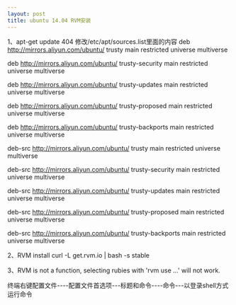 ```yaml
---
layout: post
title: ubuntu 14.04 RVM安装
---
```


1、apt-get update 404  修改/etc/apt/sources.list里面的内容
deb http://mirrors.aliyun.com/ubuntu/ trusty main restricted universe multiverse

deb http://mirrors.aliyun.com/ubuntu/ trusty-security main restricted universe multiverse

deb http://mirrors.aliyun.com/ubuntu/ trusty-updates main restricted universe multiverse

deb http://mirrors.aliyun.com/ubuntu/ trusty-proposed main restricted universe multiverse

deb http://mirrors.aliyun.com/ubuntu/ trusty-backports main restricted universe multiverse

deb-src http://mirrors.aliyun.com/ubuntu/ trusty main restricted universe multiverse

deb-src http://mirrors.aliyun.com/ubuntu/ trusty-security main restricted universe multiverse

deb-src http://mirrors.aliyun.com/ubuntu/ trusty-updates main restricted universe multiverse

deb-src http://mirrors.aliyun.com/ubuntu/ trusty-proposed main restricted universe multiverse

deb-src http://mirrors.aliyun.com/ubuntu/ trusty-backports main restricted universe multiverse

2、RVM install
curl -L get.rvm.io | bash -s stable

3、RVM is not a function, selecting rubies with 'rvm use ...' will not work.

终端右键配置文件----配置文件首选项---标题和命令----命令---以登录shell方式运行命令
